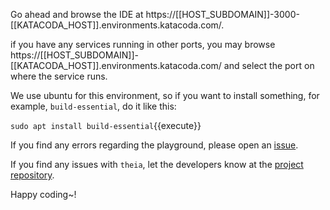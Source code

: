 Go ahead and browse the IDE at https://[[HOST_SUBDOMAIN]]-3000-[[KATACODA_HOST]].environments.katacoda.com/.

if you have any services running in other ports, you may browse https://[[HOST_SUBDOMAIN]]-[[KATACODA_HOST]].environments.katacoda.com/ and select the port on where the service runs.

We use ubuntu for this environment, so if you want to install something, for example, `build-essential`,
do it like this:


`sudo apt install build-essential`{{execute}}

If you find any errors regarding the playground, please open an [issue](https://github.com/sr229/katacoda-scenarios/issues/new).

If you find any issues with `theia`, let the developers know at the [project repository](https://github.com/theia-ide/theia/issues/new).


Happy coding~!